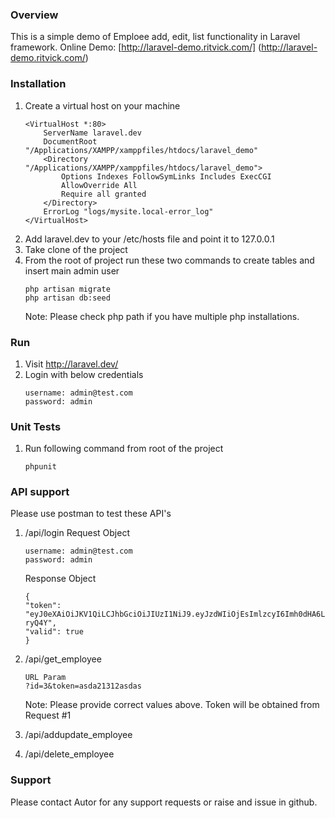 ### Overview
This is a simple demo of Emploee add, edit, list functionality in Laravel framework.
Online Demo: [http://laravel-demo.ritvick.com/] (http://laravel-demo.ritvick.com/)

### Installation
1. Create a virtual host on your machine
    ```
    <VirtualHost *:80>
        ServerName laravel.dev
        DocumentRoot "/Applications/XAMPP/xamppfiles/htdocs/laravel_demo"
        <Directory "/Applications/XAMPP/xamppfiles/htdocs/laravel_demo">
            Options Indexes FollowSymLinks Includes ExecCGI
            AllowOverride All
            Require all granted
        </Directory>
        ErrorLog "logs/mysite.local-error_log"
    </VirtualHost>
    ```
2. Add laravel.dev to your /etc/hosts file and point it to 127.0.0.1
3. Take clone of the project
4. From the root of project run these two commands to create tables and insert main admin user
    ``` 
    php artisan migrate
    php artisan db:seed
    ```
    Note: Please check php path if you have multiple php installations. 

### Run
1. Visit http://laravel.dev/
2. Login with below credentials
    ```
    username: admin@test.com
    password: admin
    ```
    
### Unit Tests
1. Run following command from root of the project
    ```
    phpunit
    
### API support
Please use postman to test these API's 
 1. /api/login
    Request Object
    ```
    username: admin@test.com
    password: admin
    ```
    
    Response Object
    ```
    {
    "token": "eyJ0eXAiOiJKV1QiLCJhbGciOiJIUzI1NiJ9.eyJzdWIiOjEsImlzcyI6Imh0dHA6Ly9sYXJhdmVsLmRldi9hcGkvbG9naW4iLCJpYXQiOjE1MDQyNzk1NTIsImV4cCI6MTUwNDI4MzE1MiwibmJmIjoxNTA0Mjc5NTUyLCJqdGkiOiJBQmdjOTdtZEpoMnp4U291In0.VCVLWrNZk7MaOokw2rKbxTbKJxDRFNoFo0gXO-ryQ4Y",
    "valid": true
    }
    ```
2. /api/get_employee
    ```
    URL Param
    ?id=3&token=asda21312asdas
    ```
    Note: Please provide correct values above. Token will be obtained from Request #1
3. /api/addupdate_employee
4. /api/delete_employee

### Support
Please contact Autor for any support requests or raise and issue in github. 
